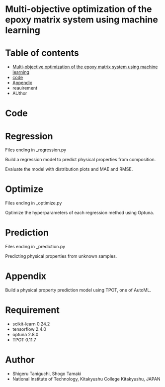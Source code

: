# Multi-objective optimization of the epoxy matrix system using machine learning

# Table of contents
* [Multi-objective optimization of the epoxy matrix system using machine learning](https://github.com/ad2122st/Multi-objective-optimization-of-the-epoxy-matrix-system-using-machine-learning/blob/main/README.md#multi-objective-optimization-of-the-epoxy-matrix-system-using-machine-learning)
* [code](https://github.com/ad2122st/Multi-objective-optimization-of-the-epoxy-matrix-system-using-machine-learning/blob/main/README.md#code)
* [Appendix](https://github.com/ad2122st/Multi-objective-optimization-of-the-epoxy-matrix-system-using-machine-learning/blob/main/README.md#appendix)
* reauirement
* AUthor

# Code

# Regression
Files ending in _regression.py

Build a regression model to predict physical properties from composition.

Evaluate the model with distribution plots and MAE and RMSE.

# Optimize
Files ending in _optimize.py

Optimize the hyperparameters of each regression method using Optuna.

# Prediction
Files ending in _prediction.py

Predicting physical properties from unknown samples.

# Appendix
Build a physical property prediction model using TPOT, one of AutoML.

# Requirement
* scikit-learn 0.24.2
* tensorflow 2.4.0
* optuna 2.8.0
* TPOT 0.11.7

# Author
* Shigeru Taniguchi, Shogo Tamaki
* National Institute of Technology, Kitakyushu College Kitakyushu, JAPAN
